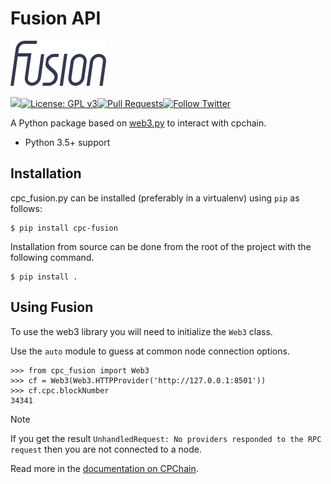 # Fusion API
![](https://github.com/CPChain/fusion/raw/master/fusion.png)

![](https://img.shields.io/badge/language-python3-orange.svg)[![License: GPL v3](https://img.shields.io/badge/License-GPLv3-blue.svg)](https://www.gnu.org/licenses/gpl-3.0)[![Pull Requests](https://img.shields.io/bitbucket/pr-raw/cpchain/chain.svg)](https://bitbucket.org/cpchain/chain/pull-requests/)[![Follow Twitter](https://img.shields.io/twitter/follow/cpchain_io.svg?label=Follow&style=social)](https://twitter.com/intent/follow?screen_name=cpchain_io)

A Python package based on  [web3.py](https://github.com/ethereum/web3.py) to interact with cpchain.

- Python 3.5+ support


## Installation

cpc_fusion.py can be installed (preferably in a virtualenv) using `pip` as follows:

```
$ pip install cpc-fusion
```

Installation from source can be done from the root of the project with the following command.

```
$ pip install .
```

## Using Fusion

To use the web3 library you will need to initialize the `Web3` class.

Use the `auto` module to guess at common node connection options.

```
>>> from cpc_fusion import Web3
>>> cf = Web3(Web3.HTTPProvider('http://127.0.0.1:8501'))
>>> cf.cpc.blockNumber
34341
```

Note

If you get the result `UnhandledRequest: No providers responded to the RPC request` then you are not connected to a node.


Read more in the [documentation on CPChain](http://docs.cpchain.io/).